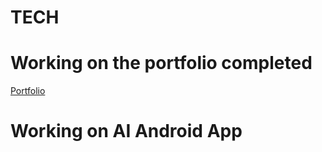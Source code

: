 # TECH
# Working on the portfolio completed 
[Portfolio](https://www.lokeshdev.in/)

# Working on AI Android App  
